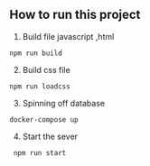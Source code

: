 ## How to run this project 

1. Build file javascript ,html 

```
npm run build
```
2. Build css file
```
npm run loadcss
```

3. Spinning off database
```
docker-compose up
```
4. Start the sever

```
 npm run start
```
